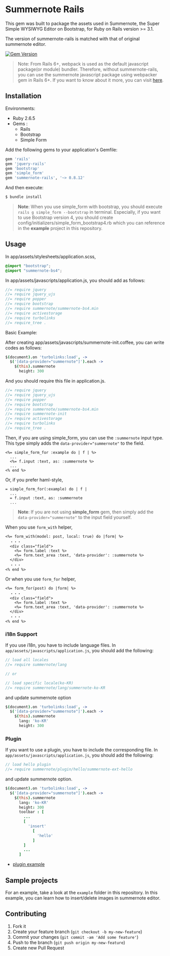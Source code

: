 # Summernote Rails

This gem was built to package the assets used in Summernote, the Super Simple WYSIWYG Editor on Bootstrap, for Ruby on Rails version >= 3.1.

The version of summernote-rails is matched with that of original summernote editor.

[![Gem Version](https://badge.fury.io/rb/summernote-rails.svg)](https://badge.fury.io/rb/summernote-rails)

> Note: From Rails 6+, webpack is used as the default javascript package(or module) bundler. Therefore, without summernote-rails, you can use the summernote javascript package using webpacker gem in Rails 6+. If you want to know about it more, you can visit [here](https://github.com/luciuschoi/welcome_rails6/tree/features/summernote#5-summernote).

## Installation

Environments:
- Ruby 2.6.5
- Gems :
  - Rails
  - Bootstrap
  - Simple Form

Add the following gems to your application's Gemfile:

```ruby
gem 'rails'
gem 'jquery-rails'
gem 'bootstrap'
gem 'simple_form'
gem 'summernote-rails', '~> 0.8.12'
```

And then execute:

```bash
$ bundle install
```

> **Note**: When you use simple_form with bootstrap, you should execute `rails g simple_form --bootstrap` in terminal. Especially, if you want to use Bootstrap version 4, you should create config/initializers/simple_form_bootstrap4.rb which you can reference in the **example** project in this repository.

## Usage

In app/assets/stylesheets/application.scss,

```scss
@import "bootstrap";
@import "summernote-bs4";
```

In app/assets/javascripts/application.js, you should add as follows:

```js
//= require jquery
//= require jquery_ujs
//= require popper
//= require bootstrap
//= require summernote/summernote-bs4.min
//= require activestorage
//= require turbolinks
//= require_tree .
```

Basic Example:

After creating app/assets/javascripts/summernote-init.coffee, you can write codes as follows:

```coffeescript
$(document).on 'turbolinks:load', ->
  $('[data-provider="summernote"]').each ->
    $(this).summernote
      height: 300
```

And you should require this file in application.js.

```js
//= require jquery
//= require jquery_ujs
//= require popper
//= require bootstrap
//= require summernote/summernote-bs4.min
//= require summernote-init
//= require activestorage
//= require turbolinks
//= require_tree .
```

Then, if you are using simple_form, you can use the `:summernote` input type. This type simply adds the `data-provider="summernote"` to the field.

```erb
<%= simple_form_for :example do | f | %>
  ...
  <%= f.input :text, as: :summernote %>
  ...
<% end %>
```  

Or, if you prefer haml-style,

```haml
= simple_form_for(:example) do | f |
  ...
  = f.input :text, as: :summernote
  ...
```

> **Note**: If you are not using **simple_form** gem, then simply add the `data-provider="summernote"` to the input field yourself.

When you use `form_with` helper,

```erb
<%= form_with(model: post, local: true) do |form| %>
  ・・・
  <div class="field">
    <%= form.label :text %>
    <%= form.text_area :text, 'data-provider': :summernote %>
  </div>
  ・・・
<% end %>
```

Or when you use `form_for` helper,

```erb
<%= form_for(post) do |form| %>
  ・・・
  <div class="field">
    <%= form.label :text %>
    <%= form.text_area :text, 'data-provider': :summernote %>
  </div>
  ・・・
<% end %>  
```

### i18n Support

If you use i18n, you have to include language files. In `app/assets/javascripts/application.js`, you should add the following:

```javascript
// load all locales
//= require summernote/lang

// or

// load specific locale(ko-KR)
//= require summernote/lang/summernote-ko-KR
```

and update summernote option

```coffee
$(document).on 'turbolinks:load', ->
  $('[data-provider="summernote"]').each ->
    $(this).summernote
      lang: 'ko-KR'
      height: 300
```

### Plugin

If you want to use a plugin, you have to include the corresponding file. In `app/assets/javascripts/application.js`, you should add the following:

```js
// load hello plugin
//= require summernote/plugin/hello/summernote-ext-hello
```

and update summernote option.

```coffee
$(document).on 'turbolinks:load', ->
  $('[data-provider="summernote"]').each ->
    $(this).summernote
      lang: 'ko-KR'
      height: 300
      toolbar : [
        ...
        [
          'insert'
            [
              'hello'
            ]
        ]
        ...
      ]
```

* [plugin example](https://github.com/summernote/summernote/blob/master/examples/plugin-hello.html)


## Sample projects

For an example, take a look at the `example` folder in this repository.
In this example, you can learn how to insert/delete images in summernote editor.

## Contributing

1. Fork it
2. Create your feature branch (`git checkout -b my-new-feature`)
3. Commit your changes (`git commit -am 'Add some feature'`)
4. Push to the branch (`git push origin my-new-feature`)
5. Create new Pull Request
